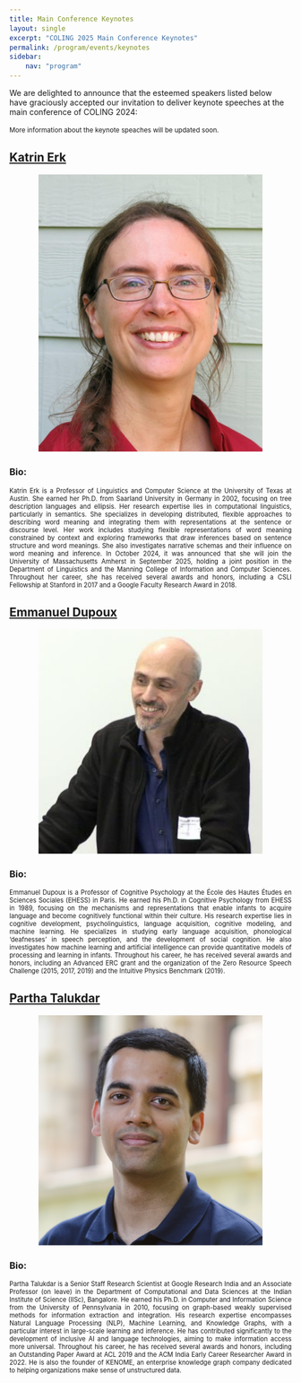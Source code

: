 ```yaml
---
title: Main Conference Keynotes
layout: single
excerpt: "COLING 2025 Main Conference Keynotes"
permalink: /program/events/keynotes
sidebar: 
    nav: "program"
---
```


We are delighted to announce that the esteemed speakers listed below have graciously accepted our invitation to deliver keynote speeches at the main conference of COLING 2024:

<small>More information about the keynote speaches will be updated soon.</small>

## [Katrin Erk](https://www.katrinerk.com)

<p align="center">
<img src="/assets/images/keynotes/katrin_erk.jpg" alt="Katrin Erk" style="width:400px">
</p>

### Bio:
<p style="text-align: justify; font-size: 0.8em;">
Katrin Erk is a Professor of Linguistics and Computer Science at the University of Texas at Austin. She earned her Ph.D. from Saarland University in Germany in 2002, focusing on tree description languages and ellipsis. Her research expertise lies in computational linguistics, particularly in semantics. She specializes in developing distributed, flexible approaches to describing word meaning and integrating them with representations at the sentence or discourse level. Her work includes studying flexible representations of word meaning constrained by context and exploring frameworks that draw inferences based on sentence structure and word meanings. She also investigates narrative schemas and their influence on word meaning and inference. In October 2024, it was announced that she will join the University of Massachusetts Amherst in September 2025, holding a joint position in the Department of Linguistics and the Manning College of Information and Computer Sciences. Throughout her career, she has received several awards and honors, including a CSLI Fellowship at Stanford in 2017 and a Google Faculty Research Award in 2018.
</p>

## [Emmanuel Dupoux](http://www.lscp.net/persons/dupoux/)

<p align="center">
<img src="/assets/images/keynotes/emmanuel_dupoux.jpeg" alt="Emmanuel Dupoux" style="width:400px">
</p>

### Bio:
<p style="text-align: justify; font-size: 0.8em;">
Emmanuel Dupoux is a Professor of Cognitive Psychology at the École des Hautes Études en Sciences Sociales (EHESS) in Paris. He earned his Ph.D. in Cognitive Psychology from EHESS in 1989, focusing on the mechanisms and representations that enable infants to acquire language and become cognitively functional within their culture. His research expertise lies in cognitive development, psycholinguistics, language acquisition, cognitive modeling, and machine learning. He specializes in studying early language acquisition, phonological ‘deafnesses’ in speech perception, and the development of social cognition. He also investigates how machine learning and artificial intelligence can provide quantitative models of processing and learning in infants. Throughout his career, he has received several awards and honors, including an Advanced ERC grant and the organization of the Zero Resource Speech Challenge (2015, 2017, 2019) and the Intuitive Physics Benchmark (2019).
</p>

## [Partha Talukdar](https://parthatalukdar.github.io)

<p align="center">
<img src="/assets/images/keynotes/partha.jpg" alt="Partha Talukdar" style="width:400px">
</p>

### Bio:
<p style="text-align: justify; font-size: 0.8em;">
Partha Talukdar is a Senior Staff Research Scientist at Google Research India and an Associate Professor (on leave) in the Department of Computational and Data Sciences at the Indian Institute of Science (IISc), Bangalore. He earned his Ph.D. in Computer and Information Science from the University of Pennsylvania in 2010, focusing on graph-based weakly supervised methods for information extraction and integration. His research expertise encompasses Natural Language Processing (NLP), Machine Learning, and Knowledge Graphs, with a particular interest in large-scale learning and inference. He has contributed significantly to the development of inclusive AI and language technologies, aiming to make information access more universal. Throughout his career, he has received several awards and honors, including an Outstanding Paper Award at ACL 2019 and the ACM India Early Career Researcher Award in 2022. He is also the founder of KENOME, an enterprise knowledge graph company dedicated to helping organizations make sense of unstructured data.
</p>
